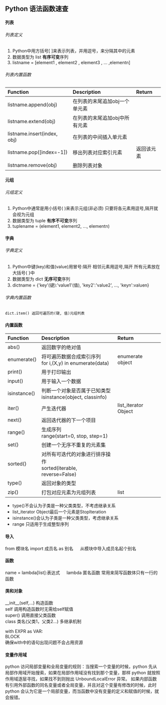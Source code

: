 ## Python 语法函数速查
#### 列表
###### 列表定义 
1. Python中用方括号\[ \]来表示列表，并用逗号，来分隔其中的元素
2. 数据类型为 list **有序可变**序列
3. listname = [element1 , element2 , element3 , ... ,elementn]

###### 列表内置函数

| Function | Description | Return | 
| :---  | :--- | :--- |
| listname.append(obj)        | 在列表的末尾追加obj一个单元素 |
| listname.extend(obj)        | 在列表的末尾追加obj中所有元素 |
| listname.insert(index, obj) | 在列表的中间插入单元素       |
| listname.pop([index=-1])    | 移出列表对应索引元素    | 返回该元素 |
| listname.remove(obj)        | 删除列表对象                  |


#### 元组 
###### 元组定义
1. Python中通常是用小括号( )来表示元组(非必须) 只要将各元素用逗号,隔开就会视为元组    
2. 数据类型为 tuple **有序不可变**序列    
3. tuplename = (element1, element2, ..., elementn)    

#### 字典
###### 字典定义
1. Python中键(key)和值(value)用冒号:隔开 相邻元素用逗号,隔开 所有元素放在大括号{ }中    
2. 数据类型为 dict **无序可变**序列     
3. dictname = {'key'(键):'value1'(值), 'key2':'value2', ..., 'keyn':valuen}  
###### 字典内置函数
    dict.item() 返回可遍历的(键, 值)元组列表



#### 内置函数

| Function      | Description                              | Return | 
| :---          | :---                                     | :--- |
| abs()         |  返回数字的绝对值                         |
| enumerate()   | 将可遍历数据合成索引序列<br> for i,(X,y) in enumerate(data) | enumerate object |
| print()       | 用于打印输出                              |
| input()       | 用于输入一个数据                          |
| isinstance()  | 判断一个对象是否属于已知类型<br> isinstance(object, classinfo)|  |
| iter()        |  产生迭代器                              | list_iterator Object |
| next()        | 返回迭代器的下一个项目                    | 
| range()       | 生成序列<br> range(start=0, stop, step=1)|
| set()         | 创建一个无序不重复的元素集                |
| sorted()      | 对所有可迭代的对象进行排序操作<br> sorted(iterable, reverse=False) |
| type()        | 返回对象的类型                           |
| zip()         | 打包对应元素为元组列表                   | list |

- type()不会认为子类是一种父类类型，不考虑继承关系
- list_iterator Object最后一个元素是StopIteration 
- isinstance()会认为子类是一种父类类型，考虑继承关系
- range 只适用于生成整型序列

#### 导入
from 模块名 import 成员名 as 别名 &emsp; 从模块中导入成员名起个别名  

#### 函数
name = lambda[list]:表达式 &emsp;  lambda 匿名函数 常用来简写函数体只有一行的函数  


#### 类和对象
\_\_init\_\_(self,...) 构造函数  
self 调用构造函数时无需给self赋值  
super() 调用直接父类函数  
class 类名(父类1，父类2...) 多继承机制  

with EXPR as VAR:  
BLOCK  
确保with中的语句出现问题不会占用资源

#### 变量作用域
python 访问局部变量和全局变量的规则：当搜索一个变量的时候，python 先从局部作用域开始搜索，如果在局部作用域没有找到那个变量，那样 python 就按照作用域逐层寻找，如果找不到则抛出 UnboundLocalError 异常。
如果内部函数有引用外部函数的同名变量或者全局变量，并且对这个变量有修改的时候，此时 python 会认为它是一个局部变量，而当函数中没有变量的定义和赋值的时候，就会报错。